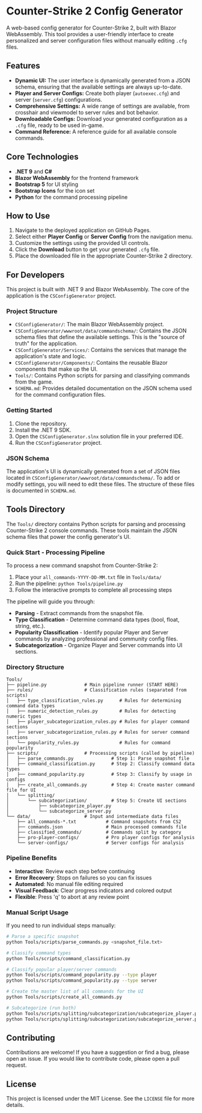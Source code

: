 # Counter-Strike 2 Config Generator

A web-based config generator for Counter-Strike 2, built with Blazor WebAssembly. This tool provides a user-friendly interface to create personalized and server configuration files without manually editing `.cfg` files.

## Features

*   **Dynamic UI:** The user interface is dynamically generated from a JSON schema, ensuring that the available settings are always up-to-date.
*   **Player and Server Configs:** Create both player (`autoexec.cfg`) and server (`server.cfg`) configurations.
*   **Comprehensive Settings:** A wide range of settings are available, from crosshair and viewmodel to server rules and bot behavior.
*   **Downloadable Configs:** Download your generated configuration as a `.cfg` file, ready to be used in-game.
*   **Command Reference:** A reference guide for all available console commands.

## Core Technologies

*   **.NET 9** and **C#**
*   **Blazor WebAssembly** for the frontend framework
*   **Bootstrap 5** for UI styling
*   **Bootstrap Icons** for the icon set
*   **Python** for the command processing pipeline

## How to Use

1.  Navigate to the deployed application on GitHub Pages.
2.  Select either **Player Config** or **Server Config** from the navigation menu.
3.  Customize the settings using the provided UI controls.
4.  Click the **Download** button to get your generated `.cfg` file.
5.  Place the downloaded file in the appropriate Counter-Strike 2 directory.

## For Developers

This project is built with .NET 9 and Blazor WebAssembly. The core of the application is the `CSConfigGenerator` project.

### Project Structure

*   `CSConfigGenerator/`: The main Blazor WebAssembly project.
*   `CSConfigGenerator/wwwroot/data/commandschema/`: Contains the JSON schema files that define the available settings. This is the "source of truth" for the application.
*   `CSConfigGenerator/Services/`: Contains the services that manage the application's state and logic.
*   `CSConfigGenerator/Components/`: Contains the reusable Blazor components that make up the UI.
*   `Tools/`: Contains Python scripts for parsing and classifying commands from the game.
*   `SCHEMA.md`: Provides detailed documentation on the JSON schema used for the command configuration files.

### Getting Started

1.  Clone the repository.
2.  Install the .NET 9 SDK.
3.  Open the `CSConfigGenerator.slnx` solution file in your preferred IDE.
4.  Run the `CSConfigGenerator` project.

### JSON Schema

The application's UI is dynamically generated from a set of JSON files located in `CSConfigGenerator/wwwroot/data/commandschema/`. To add or modify settings, you will need to edit these files. The structure of these files is documented in `SCHEMA.md`.

## Tools Directory

The `Tools/` directory contains Python scripts for parsing and processing Counter-Strike 2 console commands. These tools maintain the JSON schema files that power the config generator's UI.

### Quick Start - Processing Pipeline

To process a new command snapshot from Counter-Strike 2:

1.  Place your `all_commands-YYYY-DD-MM.txt` file in `Tools/data/`
2.  Run the pipeline: `python Tools/pipeline.py`
3.  Follow the interactive prompts to complete all processing steps

The pipeline will guide you through:
- **Parsing** - Extract commands from the snapshot file.
- **Type Classification** - Determine command data types (bool, float, string, etc.).
- **Popularity Classification** - Identify popular Player and Server commands by analyzing professional and community config files.
- **Subcategorization** - Organize Player and Server commands into UI sections.

### Directory Structure

```
Tools/
├── pipeline.py              # Main pipeline runner (START HERE)
├── rules/                   # Classification rules (separated from scripts)
│   ├── type_classification_rules.py      # Rules for determining command data types
│   ├── numeric_detection_rules.py        # Rules for detecting numeric types
│   ├── player_subcategorization_rules.py # Rules for player command sections
│   ├── server_subcategorization_rules.py # Rules for server command sections
│   └── popularity_rules.py               # Rules for command popularity
├── scripts/                 # Processing scripts (called by pipeline)
│   ├── parse_commands.py              # Step 1: Parse snapshot file
│   ├── command_classification.py      # Step 2: Classify command data types
│   ├── command_popularity.py          # Step 3: Classify by usage in configs
│   ├── create_all_commands.py         # Step 4: Create master command file for UI
│   └── splitting/
│       └── subcategorization/         # Step 5: Create UI sections
│           ├── subcategorize_player.py
│           └── subcategorize_server.py
└── data/                    # Input and intermediate data files
    ├── all_commands-*.txt           # Command snapshots from CS2
    ├── commands.json                # Main processed commands file
    ├── classified_commands/         # Commands split by category
    ├── pro-player-configs/          # Pro player configs for analysis
    └── server-configs/              # Server configs for analysis
```

### Pipeline Benefits

- **Interactive**: Review each step before continuing
- **Error Recovery**: Stops on failures so you can fix issues
- **Automated**: No manual file editing required
- **Visual Feedback**: Clear progress indicators and colored output
- **Flexible**: Press 'q' to abort at any review point

### Manual Script Usage

If you need to run individual steps manually:

```bash
# Parse a specific snapshot
python Tools/scripts/parse_commands.py <snapshot_file.txt>

# Classify command types
python Tools/scripts/command_classification.py

# Classify popular player/server commands
python Tools/scripts/command_popularity.py --type player
python Tools/scripts/command_popularity.py --type server

# Create the master list of all commands for the UI
python Tools/scripts/create_all_commands.py

# Subcategorize (run both)
python Tools/scripts/splitting/subcategorization/subcategorize_player.py
python Tools/scripts/splitting/subcategorization/subcategorize_server.py
```

## Contributing

Contributions are welcome! If you have a suggestion or find a bug, please open an issue. If you would like to contribute code, please open a pull request.

## License

This project is licensed under the MIT License. See the `LICENSE` file for more details.
